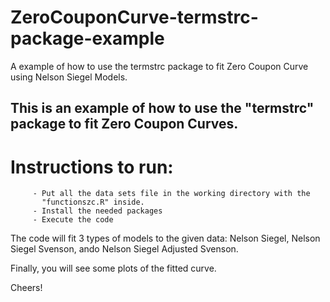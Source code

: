 # ZeroCouponCurve-termstrc-package-example
A example of how to use the termstrc package to fit Zero Coupon Curve using Nelson Siegel Models.

## This is an example of how to use the "termstrc" package to fit Zero Coupon Curves.

#       Instructions to run:
         - Put all the data sets file in the working directory with the
           "functionszc.R" inside.
         - Install the needed packages
         - Execute the code
         
The code will fit 3 types of models to the given data: Nelson Siegel, Nelson Siegel Svenson, ando Nelson Siegel Adjusted Svenson.

Finally, you will see some plots of the fitted curve.

Cheers!

